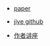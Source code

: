 * [paper](paper/73.906-13-Visualizing-and-Understanding-Convolutional-Networks.md.pdf)

* [jiye github](https://github.com/jiye-ML/Visualizing-and-Understanding-Convolutional-Networks.git)
* [作者讲座](https://www.youtube.com/watch?v=ghEmQSxT6tw)
